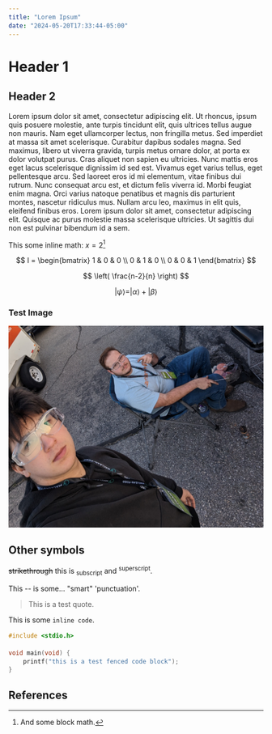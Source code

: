 ```yaml
---
title: "Lorem Ipsum"
date: "2024-05-20T17:33:44-05:00"
---
```


# Header 1


## Header 2

Lorem ipsum dolor sit amet, consectetur adipiscing elit. Ut rhoncus, ipsum quis posuere molestie, ante turpis tincidunt elit, quis ultrices tellus augue non mauris. Nam eget ullamcorper lectus, non fringilla metus. Sed imperdiet at massa sit amet scelerisque. Curabitur dapibus sodales magna. Sed maximus, libero ut viverra gravida, turpis metus ornare dolor, at porta ex dolor volutpat purus. Cras aliquet non sapien eu ultricies. Nunc mattis eros eget lacus scelerisque dignissim id sed est. Vivamus eget varius tellus, eget pellentesque arcu. Sed laoreet eros id mi elementum, vitae finibus dui rutrum. Nunc consequat arcu est, et dictum felis viverra id. Morbi feugiat enim magna. Orci varius natoque penatibus et magnis dis parturient montes, nascetur ridiculus mus. Nullam arcu leo, maximus in elit quis, eleifend finibus eros. Lorem ipsum dolor sit amet, consectetur adipiscing elit. Quisque ac purus molestie massa scelerisque ultricies. Ut sagittis dui non est pulvinar bibendum id a sem. 

This some inline math: $x = 2$[^1]

$$
I = 
\begin{bmatrix}
1 & 0 & 0 \\
0 & 1 & 0 \\
0 & 0 & 1
\end{bmatrix}
$$


$$
\left( \frac{n-2}{n} \right)
$$

$$
|\psi\rangle = |\alpha\rangle + |\beta\rangle
$$


### Test Image
![image of dan](./img/grillmaster_dan.jpg "Grillmaster Dan")

## Other symbols

~~strikethrough~~ this is <sub>subscript</sub> and <sup>superscript</sup>. 

This -- is some... "smart" 'punctuation'. 


> This is a test quote.

This is some `inline code`. 

```c
#include <stdio.h>

void main(void) {
    printf("this is a test fenced code block");
}
```
## References
[^1]: And some block math.
